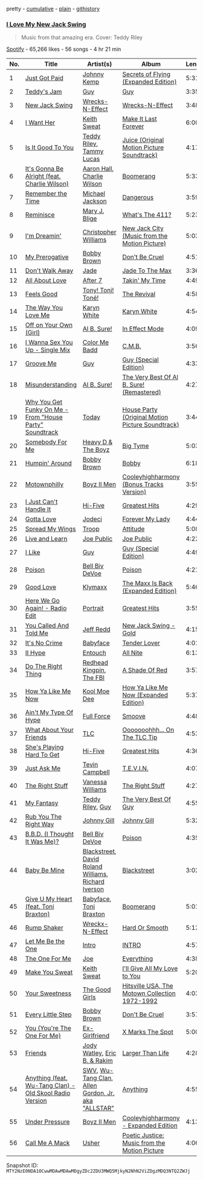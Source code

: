 pretty - [cumulative](/playlists/cumulative/37i9dQZF1DWU8UMqd36n1X.md) - [plain](/playlists/plain/37i9dQZF1DWU8UMqd36n1X) - [githistory](https://github.githistory.xyz/mackorone/spotify-playlist-archive/blob/main/playlists/plain/37i9dQZF1DWU8UMqd36n1X)

### [I Love My New Jack Swing](https://open.spotify.com/playlist/37i9dQZF1DWU8UMqd36n1X)

> Music from that amazing era\. Cover: Teddy Riley

[Spotify](https://open.spotify.com/user/spotify) - 65,266 likes - 56 songs - 4 hr 21 min

| No. | Title | Artist(s) | Album | Length |
|---|---|---|---|---|
| 1 | [Just Got Paid](https://open.spotify.com/track/7aJ5Hx4GXT1pTTrPRkeKv9) | [Johnny Kemp](https://open.spotify.com/artist/2u8hDu5KBMpvneOV8Th3LE) | [Secrets of Flying \(Expanded Edition\)](https://open.spotify.com/album/7fYivc6zLfAukJh5rgPLSz) | 5:31 |
| 2 | [Teddy's Jam](https://open.spotify.com/track/74D3tZI3Cd9PCx3BGZG1vo) | [Guy](https://open.spotify.com/artist/2IBPIcSkvQZyoaVfoyZKE8) | [Guy](https://open.spotify.com/album/1b4uW38DLtC6GlGr39AGHc) | 3:35 |
| 3 | [New Jack Swing](https://open.spotify.com/track/5qGIsQVWC725BvwHwxgbKz) | [Wrecks\-N\-Effect](https://open.spotify.com/artist/4CFScydzUUXYOnIEbOz3vi) | [Wrecks\-N\-Effect](https://open.spotify.com/album/1J39sasRRbZhlOQPCqjun1) | 3:48 |
| 4 | [I Want Her](https://open.spotify.com/track/2Iw5Rd1IGACxv2CPUZguiG) | [Keith Sweat](https://open.spotify.com/artist/2r09Inibex3C4ZNTUVSG3m) | [Make It Last Forever](https://open.spotify.com/album/1UwtBNOPmXRtdxPJAiNryN) | 6:00 |
| 5 | [Is It Good To You](https://open.spotify.com/track/6cOb0Ag4iI3YVwHvuxkErn) | [Teddy Riley](https://open.spotify.com/artist/5VDmBevaLkMLnK0rLOjijw), [Tammy Lucas](https://open.spotify.com/artist/47PW7jNEh3qCVQWq4rsrmP) | [Juice \(Original Motion Picture Soundtrack\)](https://open.spotify.com/album/7rgb9wvpQawjb0GAR2D5rI) | 4:17 |
| 6 | [It's Gonna Be Alright \(feat\. Charlie Wilson\)](https://open.spotify.com/track/6cMybQhimXpkzQdgKca80j) | [Aaron Hall](https://open.spotify.com/artist/772SIFJQiXTCfxncTK1UMn), [Charlie Wilson](https://open.spotify.com/artist/6CxZzQFUTM6AzgluGwtq5w) | [Boomerang](https://open.spotify.com/album/3hrK0o67R7x4ZcG4NMTTXh) | 5:33 |
| 7 | [Remember the Time](https://open.spotify.com/track/4jnFqNWeJCeCRHc4HCdxfd) | [Michael Jackson](https://open.spotify.com/artist/3fMbdgg4jU18AjLCKBhRSm) | [Dangerous](https://open.spotify.com/album/0oX4SealMgNXrvRDhqqOKg) | 3:59 |
| 8 | [Reminisce](https://open.spotify.com/track/0EWT5JnKOf6saRn4ASff3j) | [Mary J\. Blige](https://open.spotify.com/artist/1XkoF8ryArs86LZvFOkbyr) | [What's The 411?](https://open.spotify.com/album/5Q3xLiKnY4ShDuQda7qfg2) | 5:23 |
| 9 | [I'm Dreamin'](https://open.spotify.com/track/04VArZKHm1xesMxqnsutDY) | [Christopher Williams](https://open.spotify.com/artist/27TmRLInIAVyWyU14KlALf) | [New Jack City \(Music from the Motion Picture\)](https://open.spotify.com/album/3N1GCkG6Z5Rs4Qy1iwnIEB) | 5:03 |
| 10 | [My Prerogative](https://open.spotify.com/track/0v9kGNjkKdQUdDoBIuiph4) | [Bobby Brown](https://open.spotify.com/artist/62sPt3fswraiEPnKQpAbdE) | [Don't Be Cruel](https://open.spotify.com/album/44w4sVYJVQzhH2dN3IwyIK) | 4:51 |
| 11 | [Don't Walk Away](https://open.spotify.com/track/7tsRp7QKUBp6hc9bth0h7x) | [Jade](https://open.spotify.com/artist/7ypgj95aGInvJMJbMv78wB) | [Jade To The Max](https://open.spotify.com/album/2EwwOSHl7oOX1vyjQBx4Zc) | 3:36 |
| 12 | [All About Love](https://open.spotify.com/track/1BYntsgc5BA7YNoiFP6dPe) | [After 7](https://open.spotify.com/artist/4UPcJIhr5K5fPsm4itqT7E) | [Takin' My Time](https://open.spotify.com/album/6GY7TiykCTKhh9N31ROFqE) | 4:49 |
| 13 | [Feels Good](https://open.spotify.com/track/4cRR2gUTOerkUOW5iZpm91) | [Tony! Toni! Toné!](https://open.spotify.com/artist/7vWlb4pM85jCHvV771qZZW) | [The Revival](https://open.spotify.com/album/5yORmYtkTZdFgo6ppcsFZT) | 4:58 |
| 14 | [The Way You Love Me](https://open.spotify.com/track/1TtJkmAW9Rc55iVOPgZ33z) | [Karyn White](https://open.spotify.com/artist/5lJBrQQ88JjskJmJeVKX4F) | [Karyn White](https://open.spotify.com/album/2Ck4KnfNbVPQqcRkmsDt6F) | 4:54 |
| 15 | [Off on Your Own \(Girl\)](https://open.spotify.com/track/2GRMJEIAvKlqJd9UHZTjRD) | [Al B\. Sure!](https://open.spotify.com/artist/1fvz0vd4P0LNMkAysF1ivk) | [In Effect Mode](https://open.spotify.com/album/3RjOQ5eRm9f5kf6ysRpByu) | 4:09 |
| 16 | [I Wanna Sex You Up \- Single Mix](https://open.spotify.com/track/1kPBHRXyXdrtYfUfeRwBko) | [Color Me Badd](https://open.spotify.com/artist/1QtIfAa6y7w2JhxYJhYeUG) | [C.M.B.](https://open.spotify.com/album/17mrdLXkhmlY36jRm9cUbw) | 3:56 |
| 17 | [Groove Me](https://open.spotify.com/track/52S4QPlEwa8qkiC2jr6CGp) | [Guy](https://open.spotify.com/artist/2IBPIcSkvQZyoaVfoyZKE8) | [Guy \(Special Edition\)](https://open.spotify.com/album/0OQFSlarAIy9dNEAMFiHXr) | 4:33 |
| 18 | [Misunderstanding](https://open.spotify.com/track/5q8YloejfVckSzLAABOvNG) | [Al B\. Sure!](https://open.spotify.com/artist/1fvz0vd4P0LNMkAysF1ivk) | [The Very Best Of Al B\. Sure! \(Remastered\)](https://open.spotify.com/album/04jgTYbkPoKcI2pjJ7QTt7) | 4:27 |
| 19 | [Why You Get Funky On Me \- From "House Party" Soundtrack](https://open.spotify.com/track/4EmdSvY5pvzu9COEtPOiR0) | [Today](https://open.spotify.com/artist/3pDK1CHKwrk6hCTqos024e) | [House Party \(Original Motion Picture Soundtrack\)](https://open.spotify.com/album/5bobERbX18vZzl9NNrIHUT) | 3:44 |
| 20 | [Somebody For Me](https://open.spotify.com/track/4USWxDtF8lnLTTaQDs2mQa) | [Heavy D & The Boyz](https://open.spotify.com/artist/4KHdmkq99PXA6QEJ2lKpA3) | [Big Tyme](https://open.spotify.com/album/2RDUJixbxpkSdNdDLR4LL8) | 5:03 |
| 21 | [Humpin' Around](https://open.spotify.com/track/36tOpYpo1omPwIab8ebEkW) | [Bobby Brown](https://open.spotify.com/artist/62sPt3fswraiEPnKQpAbdE) | [Bobby](https://open.spotify.com/album/6MBpIrXaNMdoTNrWchRpO7) | 6:18 |
| 22 | [Motownphilly](https://open.spotify.com/track/4LxIGAVfcQIw0zAQRyFhU8) | [Boyz II Men](https://open.spotify.com/artist/6O74knDqdv3XaWtkII7Xjp) | [Cooleyhighharmony \(Bonus Tracks Version\)](https://open.spotify.com/album/3jknvlUSe6D9Oyn2E3JBLO) | 3:55 |
| 23 | [I Just Can't Handle It](https://open.spotify.com/track/5gerqKlQjPws8z9IWoQkvy) | [Hi\-Five](https://open.spotify.com/artist/0EVUivUkugMtNF09L4QBMH) | [Greatest Hits](https://open.spotify.com/album/50q6yYmQ9Mzk4L95sxGXib) | 4:29 |
| 24 | [Gotta Love](https://open.spotify.com/track/0KUJ1RLzab3hAB1ttlnSga) | [Jodeci](https://open.spotify.com/artist/1eNkUXHPaXyuyC8NAgzykK) | [Forever My Lady](https://open.spotify.com/album/2u41wsU4YVTbtOTCapKLe7) | 4:44 |
| 25 | [Spread My Wings](https://open.spotify.com/track/1b5SISCI3nhthZFcVSLgIF) | [Troop](https://open.spotify.com/artist/5r7mGejWrGSxheAYEIfSwI) | [Attitude](https://open.spotify.com/album/7JejBAyNL3oKVt1tNHLosr) | 5:08 |
| 26 | [Live and Learn](https://open.spotify.com/track/4eoli5b55cvAkvwP4tB1TF) | [Joe Public](https://open.spotify.com/artist/3RnBzCfr8bQeLQQMGF6IeE) | [Joe Public](https://open.spotify.com/album/6sRqPPCosi0qbH8tb3jHPu) | 4:22 |
| 27 | [I Like](https://open.spotify.com/track/3QBDlRxooMZ1OyufAV7DYl) | [Guy](https://open.spotify.com/artist/2IBPIcSkvQZyoaVfoyZKE8) | [Guy \(Special Edition\)](https://open.spotify.com/album/0OQFSlarAIy9dNEAMFiHXr) | 4:49 |
| 28 | [Poison](https://open.spotify.com/track/6m59VvDUi0UQsB2eZ9wVbH) | [Bell Biv DeVoe](https://open.spotify.com/artist/2zFZiWQJFFshzojycnXoTL) | [Poison](https://open.spotify.com/album/6H5mxGUWguDjtQ4Uzd8veD) | 4:21 |
| 29 | [Good Love](https://open.spotify.com/track/6oRPSxHhHRkGVYdtWbmpvD) | [Klymaxx](https://open.spotify.com/artist/2wh5Qu35PjDbJBqAv65RGa) | [The Maxx Is Back \(Expanded Edition\)](https://open.spotify.com/album/4JbbPkTMAYWJOAW5y7pNkS) | 5:46 |
| 30 | [Here We Go Again! \- Radio Edit](https://open.spotify.com/track/5rIr1MOh4cWwpdln1QqTPS) | [Portrait](https://open.spotify.com/artist/08fM8wx6uuEwagFsUvQp35) | [Greatest Hits](https://open.spotify.com/album/6u3Iystbl5WugW4181FFFg) | 3:55 |
| 31 | [You Called And Told Me](https://open.spotify.com/track/1RgmpS59b23pxfFeXizBnS) | [Jeff Redd](https://open.spotify.com/artist/4pQtCciYtP1aEqpcFnqiy4) | [New Jack Swing \- Gold](https://open.spotify.com/album/7JHcFFEHxlkXWf0W6UIVk8) | 4:15 |
| 32 | [It's No Crime](https://open.spotify.com/track/2zFqQ0xLiMHOVUuV5zw9Gq) | [Babyface](https://open.spotify.com/artist/3aVoqlJOYx31lH1gibGDt3) | [Tender Lover](https://open.spotify.com/album/51fAXJ5bMn7DRSunXQ6PMb) | 4:01 |
| 33 | [II Hype](https://open.spotify.com/track/6Fd5n8eXnwOVeD5q8j4uvY) | [Entouch](https://open.spotify.com/artist/4Ov9J4cvkh5R58vs0fJPhk) | [All Nite](https://open.spotify.com/album/5FswYDu04pts1oABDgSsoK) | 6:13 |
| 34 | [Do The Right Thing](https://open.spotify.com/track/4QKzw0d7DoBAHSSwkjPiIC) | [Redhead Kingpin](https://open.spotify.com/artist/3eru99lOKhgL99zE3hZOxw), [The FBI](https://open.spotify.com/artist/5rUK6aQHZ7WsIc5O6cyUzx) | [A Shade Of Red](https://open.spotify.com/album/0klRdY0I6UW3Xam0fIEuiu) | 3:57 |
| 35 | [How Ya Like Me Now](https://open.spotify.com/track/7vbncEwhWfQes0OLEUeIxb) | [Kool Moe Dee](https://open.spotify.com/artist/2RE8NwNxsOyuNZDD0jRxHP) | [How Ya Like Me Now \(Expanded Edition\)](https://open.spotify.com/album/0V3b2bczRgZ4qrGq1L5BVI) | 5:37 |
| 36 | [Ain't My Type Of Hype](https://open.spotify.com/track/3Q3XLVUfQ0HOxUOtCUYMpG) | [Full Force](https://open.spotify.com/artist/1iQS32l0NPcZeJKVrvayS2) | [Smoove](https://open.spotify.com/album/0pVHAjPdvdUNGhOGEhlVGP) | 4:48 |
| 37 | [What About Your Friends](https://open.spotify.com/track/63PIgPkDf3rswlU4ZWCYAM) | [TLC](https://open.spotify.com/artist/0TImkz4nPqjegtVSMZnMRq) | [Ooooooohhh..\. On The TLC Tip](https://open.spotify.com/album/19lVMS3ZOoJi5CdRKvoOiP) | 4:53 |
| 38 | [She's Playing Hard To Get](https://open.spotify.com/track/3xRbymJj98leHL7K8Y94WS) | [Hi\-Five](https://open.spotify.com/artist/0EVUivUkugMtNF09L4QBMH) | [Greatest Hits](https://open.spotify.com/album/50q6yYmQ9Mzk4L95sxGXib) | 4:36 |
| 39 | [Just Ask Me](https://open.spotify.com/track/6wZJAkomIJ67PwQLZRuTNj) | [Tevin Campbell](https://open.spotify.com/artist/5VfqJBmXcf6ZqXoGij5qTE) | [T.E.V.I.N.](https://open.spotify.com/album/7Hucjo5Y8VSidz9dKnBf6q) | 4:07 |
| 40 | [The Right Stuff](https://open.spotify.com/track/4XOq7frultDFgx4l3wuRPc) | [Vanessa Williams](https://open.spotify.com/artist/75L9s8KVrhCNtBUkZFnDFW) | [The Right Stuff](https://open.spotify.com/album/1b5oKQBjHUURlAWHO8EZEz) | 4:27 |
| 41 | [My Fantasy](https://open.spotify.com/track/16jT6110SdOUXEIo6HpjME) | [Teddy Riley](https://open.spotify.com/artist/5VDmBevaLkMLnK0rLOjijw), [Guy](https://open.spotify.com/artist/2IBPIcSkvQZyoaVfoyZKE8) | [The Very Best Of Guy](https://open.spotify.com/album/56sbs837bd13CfqPuvvw6x) | 4:55 |
| 42 | [Rub You The Right Way](https://open.spotify.com/track/40xz60ciGIpsRtDqRfPKBE) | [Johnny Gill](https://open.spotify.com/artist/7oHzn7edwmrYClrPRINkbn) | [Johnny Gill](https://open.spotify.com/album/3VNcHyjMgpq2UQN5LTs4qC) | 5:32 |
| 43 | [B.B.D\. \(I Thought It Was Me\)?](https://open.spotify.com/track/4oRDt0qQeY4XQOQWYOQUmt) | [Bell Biv DeVoe](https://open.spotify.com/artist/2zFZiWQJFFshzojycnXoTL) | [Poison](https://open.spotify.com/album/6H5mxGUWguDjtQ4Uzd8veD) | 4:35 |
| 44 | [Baby Be Mine](https://open.spotify.com/track/3c2noI6hwdH2YoETIriUbX) | [Blackstreet](https://open.spotify.com/artist/2P3cjUru4H3fhSXXNxE9kA), [David Roland Williams](https://open.spotify.com/artist/3SYKJoZtFzV5d8ngCgxqTE), [Richard Iverson](https://open.spotify.com/artist/5dbRY8iAB9vdUACnschuB2) | [Blackstreet](https://open.spotify.com/album/26yshjRCAGf1mLJtfTrlsb) | 3:02 |
| 45 | [Give U My Heart \(feat\. Toni Braxton\)](https://open.spotify.com/track/6pMliTILbMMQJVFvru12DX) | [Babyface](https://open.spotify.com/artist/3aVoqlJOYx31lH1gibGDt3), [Toni Braxton](https://open.spotify.com/artist/3X458ddYA2YcVWuVIGGOYe) | [Boomerang](https://open.spotify.com/album/3hrK0o67R7x4ZcG4NMTTXh) | 5:01 |
| 46 | [Rump Shaker](https://open.spotify.com/track/4dY4JVC0Q9CwpeZ6JAclIc) | [Wreckx\-N\-Effect](https://open.spotify.com/artist/6lLYZf9GpSq6Pf09g2N2xK) | [Hard Or Smooth](https://open.spotify.com/album/6xLyv6QON3hOuKiqRKvNOw) | 5:12 |
| 47 | [Let Me Be the One](https://open.spotify.com/track/0T3xmp3KqDklZ12Ze0Nm13) | [Intro](https://open.spotify.com/artist/03n0Ll5tJjUxajYOvc0TQm) | [INTRO](https://open.spotify.com/album/22FyYZYdjTSffRGt9fofBY) | 4:57 |
| 48 | [The One For Me](https://open.spotify.com/track/6xnJvIPLh9bWG2ZagAL6UN) | [Joe](https://open.spotify.com/artist/3zTOe1BtyTkwNvYZOxXktX) | [Everything](https://open.spotify.com/album/41vhgxFJ8NUqKMejOkhDCj) | 4:38 |
| 49 | [Make You Sweat](https://open.spotify.com/track/3iI6xZkQSWGjWx5phFVLn2) | [Keith Sweat](https://open.spotify.com/artist/2r09Inibex3C4ZNTUVSG3m) | [I'll Give All My Love to You](https://open.spotify.com/album/6SjLhapZQcPYcMP73FdPRZ) | 5:20 |
| 50 | [Your Sweetness](https://open.spotify.com/track/4UOX1Clxfkldv2mMZWCUav) | [The Good Girls](https://open.spotify.com/artist/5iqkRelxyIGrekUFsKrAOP) | [Hitsville USA, The Motown Collection 1972\-1992](https://open.spotify.com/album/6nrCHETnE3ZWgwL0uYYWGP) | 4:03 |
| 51 | [Every Little Step](https://open.spotify.com/track/0s6e7ZafqOAUBDoQYGmxrc) | [Bobby Brown](https://open.spotify.com/artist/62sPt3fswraiEPnKQpAbdE) | [Don't Be Cruel](https://open.spotify.com/album/44w4sVYJVQzhH2dN3IwyIK) | 3:57 |
| 52 | [You \(You're The One For Me\)](https://open.spotify.com/track/5NCnqeKJIKs2RhBlP9Yexq) | [Ex\-Girlfriend](https://open.spotify.com/artist/0z7tUGeMYFFjeDNZOsGrvP) | [X Marks The Spot](https://open.spotify.com/album/2lB8nTOWiXF5VLnQTgVBGj) | 5:00 |
| 53 | [Friends](https://open.spotify.com/track/3Tko0RJ41cH53qq80T7DxC) | [Jody Watley](https://open.spotify.com/artist/71aKjsWKYqASAffyIQaocZ), [Eric B\. & Rakim](https://open.spotify.com/artist/6jHG1YQkqgojdEzerwvrVv) | [Larger Than Life](https://open.spotify.com/album/5uPBrDpKLr6PKnybKoQbbk) | 4:28 |
| 54 | [Anything \(feat\. Wu\-Tang Clan\) \- Old Skool Radio Version](https://open.spotify.com/track/5gmMY8KEvBoQdBWm7iLf7A) | [SWV](https://open.spotify.com/artist/2NmK5FyrQ18HOPXq1UBzqa), [Wu\-Tang Clan](https://open.spotify.com/artist/34EP7KEpOjXcM2TCat1ISk), [Allen Gordon, Jr\. aka "ALLSTAR"](https://open.spotify.com/artist/1hGJNACUxxr1vMX3HLimGP) | [Anything](https://open.spotify.com/album/1cw5sRjB40LxCKIh2ge1F3) | 4:55 |
| 55 | [Under Pressure](https://open.spotify.com/track/3mcbFloFZLeAWJYFR0HITA) | [Boyz II Men](https://open.spotify.com/artist/6O74knDqdv3XaWtkII7Xjp) | [Cooleyhighharmony \- Expanded Edition](https://open.spotify.com/album/7JnLsJWNUf50DGZ5JhBgbO) | 4:13 |
| 56 | [Call Me A Mack](https://open.spotify.com/track/32dRq8sTlXLGbDgZ3ZSKQO) | [Usher](https://open.spotify.com/artist/23zg3TcAtWQy7J6upgbUnj) | [Poetic Justice: Music from the Motion Picture](https://open.spotify.com/album/4cexzIEP1mkthBusUZZeB3) | 4:06 |

Snapshot ID: `MTY2NzE0NDA1OCwwMDAwMDAwMDgyZDc2ZDU3MWQ5MjkyN2NhN2ViZDgzMDQ3NTQ2ZWJj`
